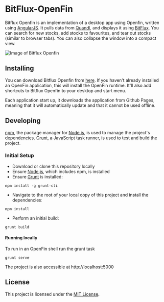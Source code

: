 # BitFlux-OpenFin

Bitflux Openfin is an implementation of a desktop app using Openfin, written using [AngularJS](https://angularjs.org/). It pulls data from [Quandl](https://www.quandl.com/), and displays it using [BitFlux](http://scottlogic.github.io/BitFlux/). You can search for new stocks, add stocks to favourites, and tear out stocks (similar to browser tabs). You can also collapse the window into a compact view.

![Image of Bitflux Openfin](https://cloud.githubusercontent.com/assets/7962948/13354652/5a48e678-dc94-11e5-9e29-51a076cd3b28.PNG)

## Installing

You can download Bitflux Openfin from [here](http://scottlogic.github.io/bitflux-openfin/bitflux-openfin.zip). If you haven't already installed an OpenFin application, this will install the OpenFin runtime. It'll also add shortcuts to Bitflux Openfin to your desktop and start menu.

Each application start up, it downloads the application from Github Pages, meaning that it will automatically update and that it cannot be used offline.

## Developing

[npm](https://www.npmjs.com/), the package manager for [Node.js](https://nodejs.org/), is used to manage the project's dependencies. [Grunt](http://gruntjs.com/), a JavaScript task runner, is used to test and build the project.

### Initial Setup

- Download or clone this repository locally
- Ensure [Node.js](https://nodejs.org/), which includes npm, is installed
- Ensure [Grunt](http://gruntjs.com/getting-started#installing-the-cli) is installed:

```
npm install -g grunt-cli
```

- Navigate to the root of your local copy of this project and install the dependencies:

```
npm install
```

- Perform an initial build:

```
grunt build
```

#### Running locally

To run in an OpenFin shell run the grunt task

```
grunt serve
```

The project is also accessible at http://localhost:5000


## License

This project is licensed under the [MIT License](http://opensource.org/licenses/MIT).
